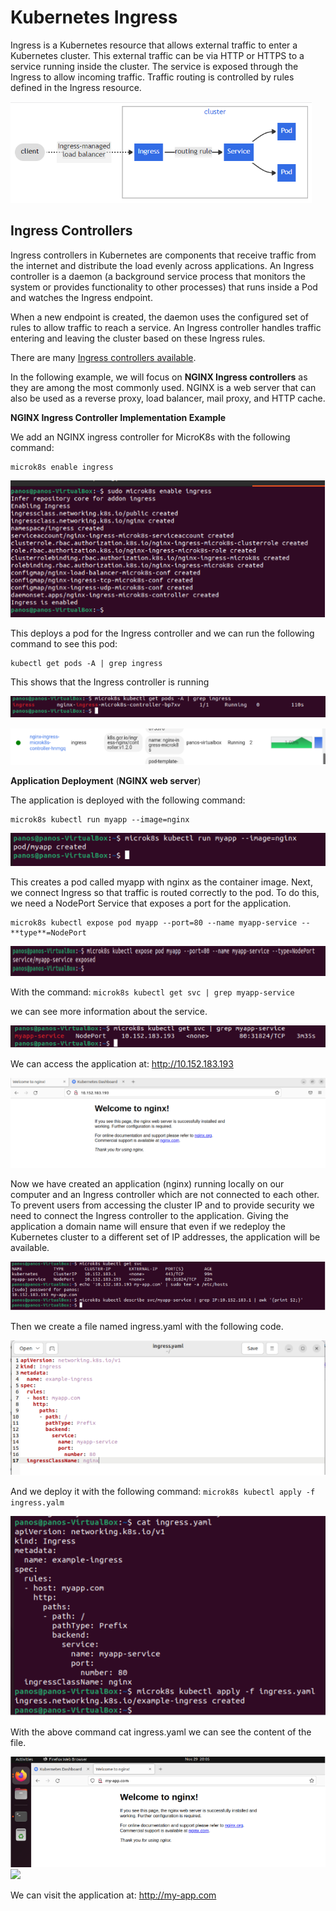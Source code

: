 # **Kubernetes Ingress**

Ingress is a Kubernetes resource that allows external traffic to enter a Kubernetes cluster. This external traffic can be via HTTP or HTTPS to a service running inside the cluster. The service is exposed through the Ingress to allow incoming traffic. Traffic routing is controlled by rules defined in the Ingress resource.

![Ingress Diagram](Screenshots/Aspose.Words.25e931a1-9994-430f-991b-4aa73c00fecd.002.png)

## **Ingress Controllers**

Ingress controllers in Kubernetes are components that receive traffic from the internet and distribute the load evenly across applications. An Ingress controller is a daemon (a background service process that monitors the system or provides functionality to other processes) that runs inside a Pod and watches the Ingress endpoint.

When a new endpoint is created, the daemon uses the configured set of rules to allow traffic to reach a service. An Ingress controller handles traffic entering and leaving the cluster based on these Ingress rules.

There are many [Ingress controllers available](https://kubernetes.io/docs/concepts/services-networking/ingress-controllers/).

In the following example, we will focus on **NGINX Ingress controllers** as they are among the most commonly used. NGINX is a web server that can also be used as a reverse proxy, load balancer, mail proxy, and HTTP cache.

**NGINX Ingress Controller Implementation Example**

We add an NGINX ingress controller for MicroK8s with the following command:

``` 
microk8s enable ingress
```

![](Screenshots/Aspose.Words.25e931a1-9994-430f-991b-4aa73c00fecd.003.png)

This deploys a pod for the Ingress controller and we can run the following command to see this pod: 

```
kubectl get pods -A | grep ingress
```
This shows that the Ingress controller is running

![](Screenshots/Aspose.Words.25e931a1-9994-430f-991b-4aa73c00fecd.004.png)

![](Screenshots/Aspose.Words.25e931a1-9994-430f-991b-4aa73c00fecd.005.png)


**Application Deployment** (**NGINX web server**)

The application is deployed with the following command:

```
microk8s kubectl run myapp --image=nginx
```

![](Screenshots/Aspose.Words.25e931a1-9994-430f-991b-4aa73c00fecd.006.png)

This creates a pod called myapp with nginx as the container image. Next, we connect Ingress so that traffic is routed correctly to the pod. To do this, we need a NodePort Service that exposes a port for the application.

```
microk8s kubectl expose pod myapp --port=80 --name myapp-service --**type**=NodePort
```

![](Screenshots/Aspose.Words.25e931a1-9994-430f-991b-4aa73c00fecd.007.png)

With the command: ```microk8s kubectl get svc | grep myapp-service```

we can see more information about the service.

![](Screenshots/Aspose.Words.25e931a1-9994-430f-991b-4aa73c00fecd.008.png)

We can access the application at: http://10.152.183.193

![](Screenshots/Aspose.Words.25e931a1-9994-430f-991b-4aa73c00fecd.009.png)

Now we have created an application (nginx) running locally on our computer and an Ingress controller which are not connected to each other. To prevent users from accessing the cluster IP and to provide security we need to connect the Ingress controller to the application. Giving the application a domain name will ensure that even if we redeploy the Kubernetes cluster to a different set of IP addresses, the application will be available.

![](Screenshots/Aspose.Words.25e931a1-9994-430f-991b-4aa73c00fecd.010.png)

Then we create a file named ingress.yaml with the following code.

![](Screenshots/Aspose.Words.25e931a1-9994-430f-991b-4aa73c00fecd.011.png)

And we deploy it with the following command: ```microk8s kubectl apply -f ingress.yalm```

![](Screenshots/Aspose.Words.25e931a1-9994-430f-991b-4aa73c00fecd.012.png)

With the above command cat ingress.yaml we can see the content of the file.

![](Screenshots/Aspose.Words.25e931a1-9994-430f-991b-4aa73c00fecd.013.png)![](Screenshots/Aspose.Words.25e931a1-9994-430f-991b-4aa73c00fecd.014.png)

We can visit the application at: http://my-app.com

